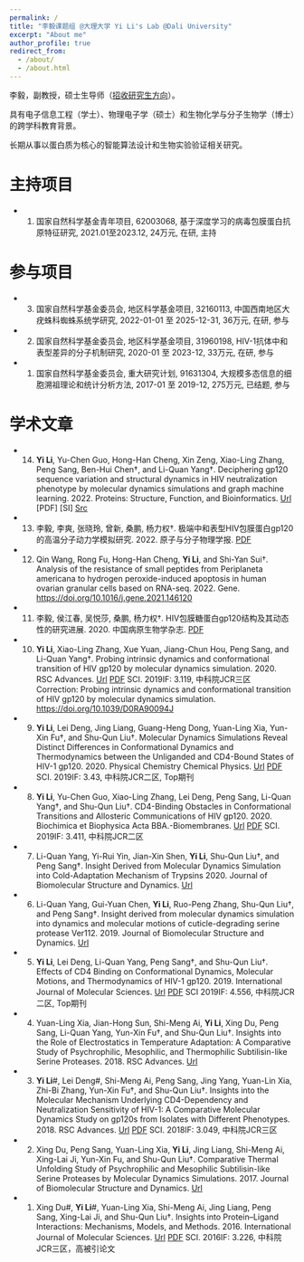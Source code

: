 ```yaml
---
permalink: /
title: "李毅课题组 @大理大学 Yi Li's Lab @Dali University"
excerpt: "About me"
author_profile: true
redirect_from: 
  - /about/
  - /about.html
---
```




李毅，副教授，硕士生导师（[招收研究生方向](https://liyigerry.github.io/teaching/)）。

具有电子信息工程（学士）、物理电子学（硕士）和生物化学与分子生物学（博士）的跨学科教育背景。

长期从事以蛋白质为核心的智能算法设计和生物实验验证相关研究。

主持项目
======
  * 1. 国家自然科学基金青年项目, 62003068, 基于深度学习的病毒包膜蛋白抗原特征研究, 2021.01至2023.12, 24万元, 在研, 主持

参与项目
======
  * 3. 国家自然科学基金委员会, 地区科学基金项目, 32160113, 中国西南地区大疣蛛科蜘蛛系统学研究, 2022-01-01 至 2025-12-31, 36万元, 在研, 参与
  * 2. 国家自然科学基金委员会, 地区科学基金项目, 31960198, HIV-1抗体中和表型差异的分子机制研究, 2020-01 至 2023-12, 33万元, 在研, 参与
  * 1. 国家自然科学基金委员会, 重大研究计划, 91631304, 大规模多态信息的细胞溯祖理论和统计分析方法, 2017-01 至 2019-12, 275万元, 已结题, 参与

学术文章
======
  * 14. **Yi Li**, Yu-Chen Guo, Hong-Han Cheng, Xin Zeng, Xiao-Ling Zhang, Peng Sang, Ben-Hui Chen†, and Li-Quan Yang†. Deciphering gp120 sequence variation and structural dynamics in HIV neutralization phenotype by molecular dynamics simulations and graph machine learning. 2022. Proteins: Structure, Function, and Bioinformatics. [Url](https.//doi.org/10.1002/prot.26322) [PDF] [SI] [Src](https://github.com/liyigerry/gp120_md_gml) 

  * 13. 李毅, 李爽, 张晓玲, 曾新, 桑鹏, 杨力权†. 极端中和表型HIV包膜蛋白gp120的高温分子动力学模拟研究. 2022. 原子与分子物理学报. [PDF](./files/2022_原子物理.pdf)

  * 12. Qin Wang, Rong Fu, Hong-Han Cheng, **Yi Li**, and Shi-Yan Sui†. Analysis of the resistance of small peptides from Periplaneta americana to hydrogen peroxide-induced apoptosis in human ovarian granular cells based on RNA-seq. 2022. Gene. https://doi.org/10.1016/j.gene.2021.146120

  * 11. 李毅, 侯江春, 吴悦莎, 桑鹏, 杨力权†. HIV包膜糖蛋白gp120结构及其动态性的研究进展. 2020. 中国病原生物学杂志. [PDF](./files/2020_病原微生物.pdf)

  * 10. **Yi Li**, Xiao-Ling Zhang, Xue Yuan, Jiang-Chun Hou, Peng Sang, and Li-Quan Yang†. Probing intrinsic dynamics and conformational transition of HIV gp120 by molecular dynamics simulation. 2020. RSC Advances. [Url](https://doi.org/10.1039/D0RA06416E) [PDF](./files/2020_RSC.pdf) SCI. 2019IF: 3.119, 中科院JCR三区 Correction: Probing intrinsic dynamics and conformational transition of HIV gp120 by molecular dynamics simulation. https://doi.org/10.1039/D0RA90094J

  * 9. **Yi Li**, Lei Deng, Jing Liang, Guang-Heng Dong, Yuan-Ling Xia, Yun-Xin Fu†, and Shu-Qun Liu†. Molecular Dynamics Simulations Reveal Distinct Differences in Conformational Dynamics and Thermodynamics between the Unliganded and CD4-Bound States of HIV-1 gp120. 2020. Physical Chemistry Chemical Physics. [Url](https://doi.org/10.1039/C9CP06706J) [PDF](./files/2020_PCCP.pdf) SCI. 2019IF: 3.43, 中科院JCR二区, Top期刊

  * 8. **Yi Li**, Yu-Chen Guo, Xiao-Ling Zhang, Lei Deng, Peng Sang, Li-Quan Yang†, and Shu-Qun Liu†. CD4-Binding Obstacles in Conformational Transitions and Allosteric Communications of HIV gp120. 2020. Biochimica et Biophysica Acta BBA.-Biomembranes. [Url](https://doi.org/10.1016/j.bbamem.2020.183217) [PDF](./files/2020_BBA.pdf) SCI. 2019IF: 3.411, 中科院JCR二区 

  * 7. Li-Quan Yang, Yi-Rui Yin, Jian-Xin Shen, **Yi Li**, Shu-Qun Liu†, and Peng Sang†. Insight Derived from Molecular Dynamics Simulation into Cold-Adaptation Mechanism of Trypsins 2020. Journal of Biomolecular Structure and Dynamics. [Url](https://doi.org/10.1080/07391102.2019.1635529)

  * 6. Li-Quan Yang, Gui-Yuan Chen, **Yi Li**, Ruo-Peng Zhang, Shu-Qun Liu†, and Peng Sang†. Insight derived from molecular dynamics simulation into dynamics and molecular motions of cuticle-degrading serine protease Ver112. 2019. Journal of Biomolecular Structure and Dynamics. [Url](https://doi.org/10.1080/07391102.2018.1471418)

  * 5. **Yi Li**, Lei Deng, Li-Quan Yang, Peng Sang†, and Shu-Qun Liu†. Effects of CD4 Binding on Conformational Dynamics, Molecular Motions, and Thermodynamics of HIV-1 gp120. 2019. International Journal of Molecular Sciences. [Url](https://doi.org/10.3390/ijms20020260) [PDF](./files/2019_IJMS.pdf) SCI 2019IF: 4.556, 中科院JCR二区, Top期刊 

  * 4. Yuan-Ling Xia, Jian-Hong Sun, Shi-Meng Ai, **Yi Li**, Xing Du, Peng Sang, Li-Quan Yang, Yun-Xin Fu†, and Shu-Qun Liu†. Insights into the Role of Electrostatics in Temperature Adaptation: A Comparative Study of Psychrophilic, Mesophilic, and Thermophilic Subtilisin-like Serine Proteases. 2018. RSC Advances. [Url](https://doi.org/10.1039/C8RA05845H)

  * 3. **Yi Li**#, Lei Deng#, Shi-Meng Ai, Peng Sang, Jing Yang, Yuan-Lin Xia, Zhi-Bi Zhang, Yun-Xin Fu†, and Shu-Qun Liu†. Insights into the Molecular Mechanism Underlying CD4-Dependency and Neutralization Sensitivity of HIV-1: A Comparative Molecular Dynamics Study on gp120s from Isolates with Different Phenotypes. 2018. RSC Advances. [Url](https://doi.org/10.1039/C8RA00425K) [PDF](./files/2018_RSC.pdf) SCI. 2018IF: 3.049, 中科院JCR三区 

  * 2. Xing Du, Peng Sang, Yuan-Ling Xia, **Yi Li**, Jing Liang, Shi-Meng Ai, Xing-Lai Ji, Yun-Xin Fu, and Shu-Qun Liu†. Comparative Thermal Unfolding Study of Psychrophilic and Mesophilic Subtilisin-like Serine Proteases by Molecular Dynamics Simulations. 2017. Journal of Biomolecular Structure and Dynamics. [Url](https://doi.org/10.1080/07391102.2016.1188155)

  * 1. Xing Du#, **Yi Li**#, Yuan-Ling Xia, Shi-Meng Ai, Jing Liang, Peng Sang, Xing-Lai Ji, and Shu-Qun Liu†. Insights into Protein–Ligand Interactions: Mechanisms, Models, and Methods. 2016. International Journal of Molecular Sciences. [Url](https://doi.org/10.3390/ijms17020144) [PDF](./files/2016_IJMS.pdf) SCI. 2016IF: 3.226, 中科院JCR三区，高被引论文
